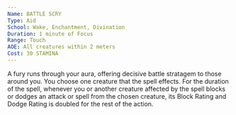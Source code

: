 ```yaml
---
Name: BATTLE SCRY
Type: Aid
School: Wake, Enchantment, Divination
Duration: 1 minute of Focus 
Range: Touch
AOE: All creatures within 2 meters
Cost: 30 STAMINA
---
```

A fury runs through your aura, offering decisive battle stratagem to those around you. You choose one creature that the spell effects. For the duration of the spell, whenever you or another creature affected by the spell blocks or dodges an attack or spell from the chosen creature, its Block Rating and Dodge Rating is doubled for the rest of the action.